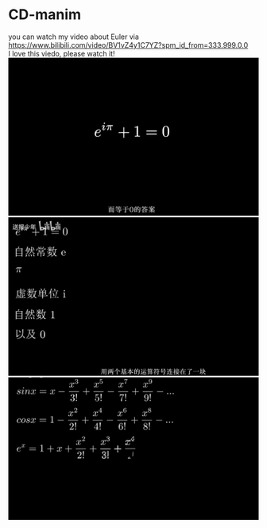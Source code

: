 # CD-manim
you can watch my video about Euler via https://www.bilibili.com/video/BV1vZ4y1C7YZ?spm_id_from=333.999.0.0<br/>
I love this viedo, please watch it!<br/>
![Alt text](https://github.com/CDplayerMaker/CD-manim/blob/main/video%20preview/1.png)<br/>
![Alt text](https://github.com/CDplayerMaker/CD-manim/blob/main/video%20preview/2.png)<br/>
![Alt text](https://github.com/CDplayerMaker/CD-manim/blob/main/video%20preview/3.png)<br/>
